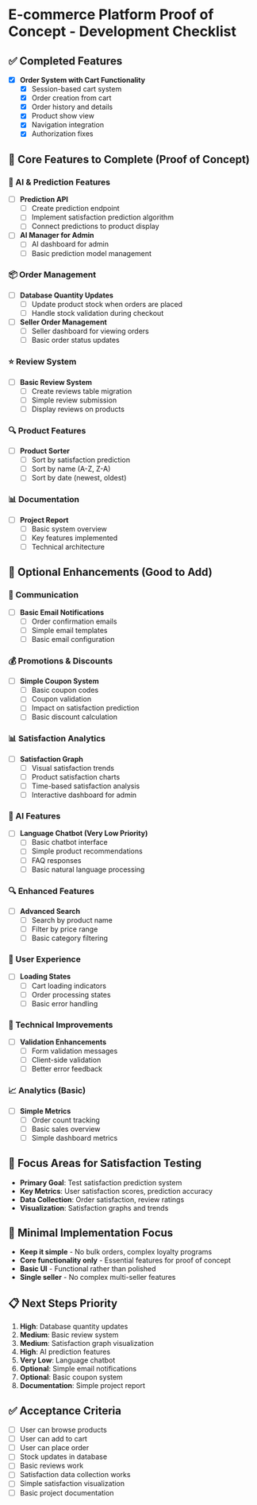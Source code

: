 # E-commerce Platform Proof of Concept - Development Checklist

## ✅ Completed Features
- [x] **Order System with Cart Functionality**
  - [x] Session-based cart system
  - [x] Order creation from cart
  - [x] Order history and details
  - [x] Product show view
  - [x] Navigation integration
  - [x] Authorization fixes

## 🔄 Core Features to Complete (Proof of Concept)

### 🔮 AI & Prediction Features
- [ ] **Prediction API**
  - [ ] Create prediction endpoint
  - [ ] Implement satisfaction prediction algorithm
  - [ ] Connect predictions to product display
- [ ] **AI Manager for Admin**
  - [ ] AI dashboard for admin
  - [ ] Basic prediction model management

### 📦 Order Management
- [ ] **Database Quantity Updates**
  - [ ] Update product stock when orders are placed
  - [ ] Handle stock validation during checkout
- [ ] **Seller Order Management**
  - [ ] Seller dashboard for viewing orders
  - [ ] Basic order status updates

### ⭐ Review System
- [ ] **Basic Review System**
  - [ ] Create reviews table migration
  - [ ] Simple review submission
  - [ ] Display reviews on products

### 🔍 Product Features
- [ ] **Product Sorter**
  - [ ] Sort by satisfaction prediction
  - [ ] Sort by name (A-Z, Z-A)
  - [ ] Sort by date (newest, oldest)

### 📊 Documentation
- [ ] **Project Report**
  - [ ] Basic system overview
  - [ ] Key features implemented
  - [ ] Technical architecture

## 🎯 Optional Enhancements (Good to Add)

### 📧 Communication
- [ ] **Basic Email Notifications**
  - [ ] Order confirmation emails
  - [ ] Simple email templates
  - [ ] Basic email configuration

### 💰 Promotions & Discounts
- [ ] **Simple Coupon System**
  - [ ] Basic coupon codes
  - [ ] Coupon validation
  - [ ] Impact on satisfaction prediction
  - [ ] Basic discount calculation

### 📊 Satisfaction Analytics
- [ ] **Satisfaction Graph**
  - [ ] Visual satisfaction trends
  - [ ] Product satisfaction charts
  - [ ] Time-based satisfaction analysis
  - [ ] Interactive dashboard for admin

### 🤖 AI Features
- [ ] **Language Chatbot (Very Low Priority)**
  - [ ] Basic chatbot interface
  - [ ] Simple product recommendations
  - [ ] FAQ responses
  - [ ] Basic natural language processing

### 🔍 Enhanced Features
- [ ] **Advanced Search**
  - [ ] Search by product name
  - [ ] Filter by price range
  - [ ] Basic category filtering

### 📱 User Experience
- [ ] **Loading States**
  - [ ] Cart loading indicators
  - [ ] Order processing states
  - [ ] Basic error handling

### 🔧 Technical Improvements
- [ ] **Validation Enhancements**
  - [ ] Form validation messages
  - [ ] Client-side validation
  - [ ] Better error feedback

### 📈 Analytics (Basic)
- [ ] **Simple Metrics**
  - [ ] Order count tracking
  - [ ] Basic sales overview
  - [ ] Simple dashboard metrics

## 🎯 Focus Areas for Satisfaction Testing
- **Primary Goal**: Test satisfaction prediction system
- **Key Metrics**: User satisfaction scores, prediction accuracy
- **Data Collection**: Order satisfaction, review ratings
- **Visualization**: Satisfaction graphs and trends

## 🎯 Minimal Implementation Focus
- **Keep it simple** - No bulk orders, complex loyalty programs
- **Core functionality only** - Essential features for proof of concept
- **Basic UI** - Functional rather than polished
- **Single seller** - No complex multi-seller features

## 📋 Next Steps Priority
1. **High**: Database quantity updates
2. **Medium**: Basic review system
3. **Medium**: Satisfaction graph visualization
4. **High**: AI prediction features
5. **Very Low**: Language chatbot
6. **Optional**: Simple email notifications
7. **Optional**: Basic coupon system
8. **Documentation**: Simple project report

## ✅ Acceptance Criteria
- [ ] User can browse products
- [ ] User can add to cart
- [ ] User can place order
- [ ] Stock updates in database
- [ ] Basic reviews work
- [ ] Satisfaction data collection works
- [ ] Simple satisfaction visualization
- [ ] Basic project documentation
